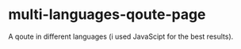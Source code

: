 # multi-languages-qoute-page
A qoute in different languages (i used JavaScipt  for the best results).

